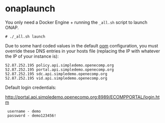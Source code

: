 onaplaunch
==========

You only need a Docker Engine + running the `_all.sh` script to launch ONAP.

```
# ./_all.sh launch
```

Due to some hard coded values in the default [oom](https://github.com/mbentley/oom) configuration, you must override these DNS entries in your hosts file (replacing the IP with whatever the IP of your instance is):

```
52.87.252.195 policy.api.simpledemo.openecomp.org
52.87.252.195 portal.api.simpledemo.openecomp.org
52.87.252.195 sdc.api.simpledemo.openecomp.org
52.87.252.195 vid.api.simpledemo.openecomp.org
```

Default login credentials:

http://portal.api.simpledemo.openecomp.org:8989/ECOMPPORTAL/login.htm
```
 username - demo
 password - demo123456!
```

